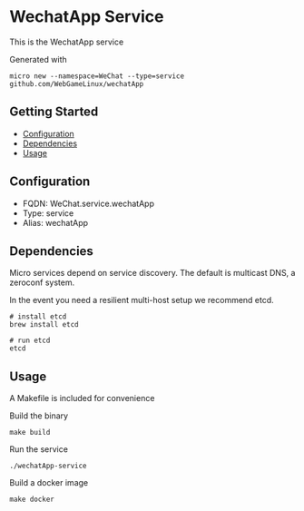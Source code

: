 # WechatApp Service

This is the WechatApp service

Generated with

```
micro new --namespace=WeChat --type=service github.com/WebGameLinux/wechatApp
```

## Getting Started

- [Configuration](#configuration)
- [Dependencies](#dependencies)
- [Usage](#usage)

## Configuration

- FQDN: WeChat.service.wechatApp
- Type: service
- Alias: wechatApp

## Dependencies

Micro services depend on service discovery. The default is multicast DNS, a zeroconf system.

In the event you need a resilient multi-host setup we recommend etcd.

```
# install etcd
brew install etcd

# run etcd
etcd
```

## Usage

A Makefile is included for convenience

Build the binary

```
make build
```

Run the service
```
./wechatApp-service
```

Build a docker image
```
make docker
```